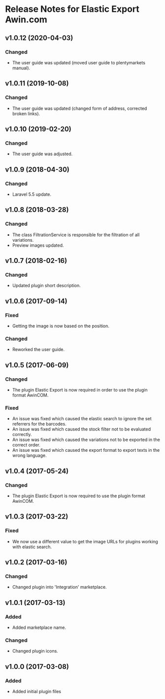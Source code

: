 # Release Notes for Elastic Export Awin.com

## v1.0.12 (2020-04-03)

### Changed
- The user guide was updated (moved user guide to plentymarkets manual).

## v1.0.11 (2019-10-08)

### Changed
- The user guide was updated (changed form of address, corrected broken links).

## v1.0.10 (2019-02-20)

### Changed
- The user guide was adjusted.

## v1.0.9 (2018-04-30)

### Changed
- Laravel 5.5 update.

## v1.0.8 (2018-03-28)

### Changed
- The class FiltrationService is responsible for the filtration of all variations.
- Preview images updated.

## v1.0.7 (2018-02-16)

### Changed
- Updated plugin short description.

## v1.0.6 (2017-09-14)

### Fixed
- Getting the image is now based on the position.

### Changed
- Reworked the user guide.

## v1.0.5 (2017-06-09)

### Changed
- The plugin Elastic Export is now required in order to use the plugin format AwinCOM.

### Fixed
- An issue was fixed which caused the elastic search to ignore the set referrers for the barcodes.
- An issue was fixed which caused the stock filter not to be evaluated correctly.
- An issue was fixed which caused the variations not to be exported in the correct order.
- An issue was fixed which caused the export format to export texts in the wrong language.

## v1.0.4 (2017-05-24)

### Changed
- The plugin Elastic Export is now required to use the plugin format AwinCOM.

## v1.0.3 (2017-03-22)

### Fixed
- We now use a different value to get the image URLs for plugins working with elastic search.

## v1.0.2 (2017-03-16)

### Changed
- Changed plugin into 'Integration' marketplace.

## v1.0.1 (2017-03-13)

### Added
- Added marketplace name.

### Changed
- Changed plugin icons.

## v1.0.0 (2017-03-08)

### Added
- Added initial plugin files
